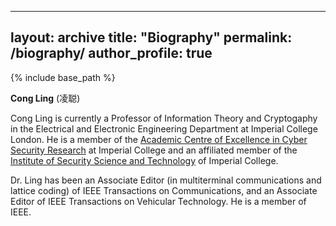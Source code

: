 
---
layout: archive
title: "Biography"
permalink: /biography/
author_profile: true
---

{% include base_path %}

**Cong Ling** (凌聪)  

Cong Ling is currently a Professor of Information Theory and Cryptogaphy in the Electrical and Electronic Engineering Department at Imperial College London. He is a member of the [Academic Centre of Excellence in Cyber Security Research](http://www3.imperial.ac.uk/securesoftwaresystems) at Imperial College and an affiliated member of the [Institute of Security Science and Technology](http://www3.imperial.ac.uk/securityinstitute) of Imperial College.

Dr. Ling has been an Associate Editor (in multiterminal communications and lattice coding) of IEEE Transactions on Communications, and an Associate Editor of IEEE Transactions on Vehicular Technology. He is a member of IEEE.



